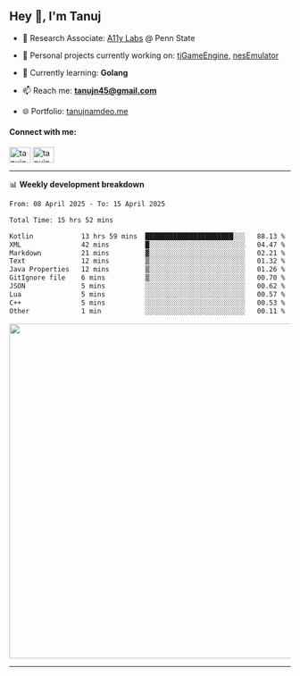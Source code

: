 <h2>Hey 👋, I'm Tanuj</h2>

- 🔬 Research Associate: [A11y Labs](https://a11y.ist.psu.edu/) @ Penn State 

- 🔭 Personal projects currently working on: [tjGameEngine](https://github.com/tanujn45/tjGameEngine), [nesEmulator](https://github.com/tanujn45/nesEmulator)

- 🌱 Currently learning: **Golang**

- 📫 Reach me: **tanujn45@gmail.com**

- 🌐 Portfolio: [tanujnamdeo.me](https://tanujnamdeo.me/)

<h4 align="left">Connect with me:</h4>
<p align="left">
<a href="https://twitter.com/tanujn45" target="blank"><img align="center" src="https://raw.githubusercontent.com/rahuldkjain/github-profile-readme-generator/master/src/images/icons/Social/twitter.svg" alt="tanujn45" height="28" width="38" /></a>
<a href="https://linkedin.com/in/tanujn45" target="blank"><img align="center" src="https://raw.githubusercontent.com/rahuldkjain/github-profile-readme-generator/master/src/images/icons/Social/linked-in-alt.svg" alt="tanujn45" height="28" width="38" /></a>
</p>

-------

📊 **Weekly development breakdown**
<!--START_SECTION:waka-->

```txt
From: 08 April 2025 - To: 15 April 2025

Total Time: 15 hrs 52 mins

Kotlin            13 hrs 59 mins  ██████████████████████░░░   88.13 %
XML               42 mins         █░░░░░░░░░░░░░░░░░░░░░░░░   04.47 %
Markdown          21 mins         ▓░░░░░░░░░░░░░░░░░░░░░░░░   02.21 %
Text              12 mins         ▒░░░░░░░░░░░░░░░░░░░░░░░░   01.32 %
Java Properties   12 mins         ▒░░░░░░░░░░░░░░░░░░░░░░░░   01.26 %
GitIgnore file    6 mins          ▒░░░░░░░░░░░░░░░░░░░░░░░░   00.70 %
JSON              5 mins          ░░░░░░░░░░░░░░░░░░░░░░░░░   00.62 %
Lua               5 mins          ░░░░░░░░░░░░░░░░░░░░░░░░░   00.57 %
C++               5 mins          ░░░░░░░░░░░░░░░░░░░░░░░░░   00.53 %
Other             1 min           ░░░░░░░░░░░░░░░░░░░░░░░░░   00.11 %
```

<!--END_SECTION:waka-->

<img src="https://wakatime.com/share/@018e9abd-1aa4-4aa6-9db7-5ca3b999e810/4650b67a-98aa-46b4-b598-3d8a2451f0df.svg" width="600"/>

-------
